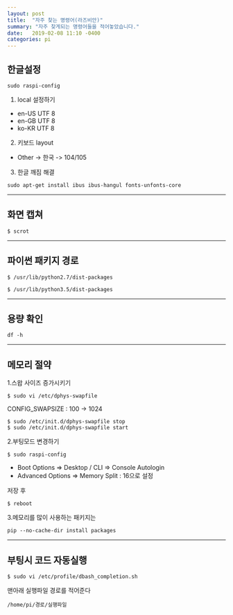 ```yaml
---
layout: post
title:  "자주 찾는 명령어(라즈비안)"
summary: "자주 찾게되는 명령어들을 적어놓았습니다."
date:   2019-02-08 11:10 -0400
categories: pi
---
```


## 한글설정

```
sudo raspi-config
```

1. local 설정하기
- en-US UTF 8
- en-GB UTF 8
- ko-KR UTF 8

2. 키보드 layout
- Other -> 한국 -> 104/105


3. 한글 깨짐 해결
```
sudo apt-get install ibus ibus-hangul fonts-unfonts-core
```

---

## 화면 캡쳐

```
$ scrot
```

---

## 파이썬 패키지 경로

```
$ /usr/lib/python2.7/dist-packages
```

```
$ /usr/lib/python3.5/dist-packages
```

---

## 용량 확인

```
df -h
```

---

## 메모리 절약
1.스왑 사이즈 증가시키기

```
$ sudo vi /etc/dphys-swapfile
```

CONFIG_SWAPSIZE : 100 -> 1024

```
$ sudo /etc/init.d/dphys-swapfile stop
$ sudo /etc/init.d/dphys-swapfile start
```

2.부팅모드 변경하기

```
$ sudo raspi-config
```

- Boot Options => Desktop / CLI => Console Autologin
- Advanced Options => Memory Split : 16으로 설정

저장 후

```
$ reboot
```

3.메모리를 많이 사용하는 패키지는

```
pip --no-cache-dir install packages
```

---

## 부팅시 코드 자동실행

```
$ sudo vi /etc/profile/dbash_completion.sh
```

맨아래 실행파일 경로를 적어준다

```
/home/pi/경로/실행파일
```
